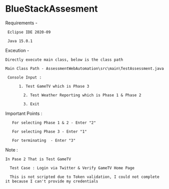 # BlueStackAssesment

Requirements  - 

     Eclipse IDE 2020-09 
  
     Java 15.0.1
  
 Exceution -
 
    Directly execute main class, below is the class path
   
    Main Class Path - AssessmentWebAutomation\src\main\TestAssessment.java
   
     Console Input :
   
          1. Test GameTV which is Phase 3
            
	        2. Test Weather Reporting which is Phase 1 & Phase 2
	 
	        3. Exit 
   
   Important Points :
   
       For selecting Phase 1 & 2 - Enter "2" 
   
       For selecting Phase 3 - Enter "1"
   
       For terminating  - Enter "3" 
   
Note :

    In Pase 2 That is Test GameTV
  
      Test Case : Login via Twitter & Verify GameTV Home Page
    
      This is not scripted due to Token validation, I could not complete it because I can't provide my credentials
    
